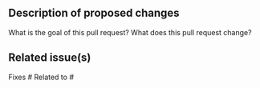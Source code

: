 ## Description of proposed changes

What is the goal of this pull request? What does this pull request change?

## Related issue(s)

Fixes #
Related to #
